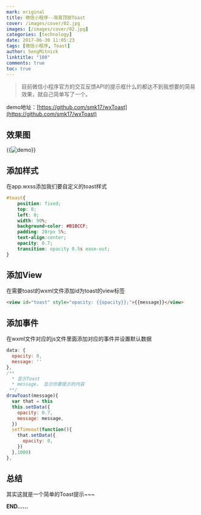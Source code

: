 ```yaml
---
mark: original
title: 微信小程序--简易顶部Toast
cover: /images/cover/02.jpg
images: [/images/cover/02.jpg]
categories: [technology]
date: 2017-06-30 11:05:23
tags: [微信小程序, Toast]
author: SengMitnick
linktitle: "100"
comments: true
toc: true
---
```

> 目前微信小程序官方的交互反馈API的提示框什么的都达不到我想要的简易效果，就自己简单写了一个。

<!--more-->

demo地址：[https://github.com/smk17/wxToast](https://github.com/smk17/wxToast)

## 效果图

{{<img name="100.gif" caption="demo" alt="demo" normal="true">}}

## 添加样式

在app.wxss添加我们要自定义的toast样式

~~~ css
#toast{  
	position: fixed;  
	top: 0;  
	left: 0;  
	width: 90%;
	background-color: #B1BCCF;  
	padding: 20rpx 5%;  
	text-align:center;  
	opacity: 0.7; 
	transition: opacity 0.5s ease-out;  
}
~~~
## 添加View

在需要toast的wxml文件添加id为toast的view标签

~~~ html
<view id="toast" style="opacity: {{opacity}};">{{message}}</view>
~~~

## 添加事件

在wxml文件对应的js文件里面添加对应的事件并设置默认数据

~~~ javascript
data: {
  opacity: 0,
  message: ''
},
/**
  * 显示Toast
  * message， 显示你要提示的内容
 **/
drawToast(message){
  var that = this
  this.setData({
    opacity: 0.7,
    message: message,
  })
  setTimeout(function(){
    that.setData({
      opacity: 0,
    })
  },1000)
},
~~~

## 总结

其实这就是一个简单的Toast提示~~~

**END……**